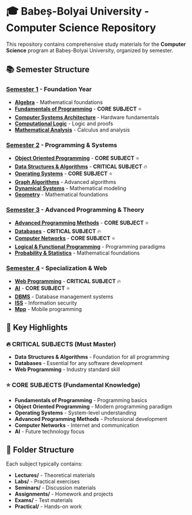 # 🎓 Babeș-Bolyai University - Computer Science Repository

This repository contains comprehensive study materials for the **Computer Science** program at Babeș-Bolyai University, organized by semester.

## 📚 **Semester Structure**

### [Semester 1](Semester%201/) - Foundation Year
- **[Algebra](Semester%201/Algebra/)** - Mathematical foundations
- **[Fundamentals of Programming](Semester%201/Fundamentals%20of%20programming/)** - **CORE SUBJECT** ⭐
- **[Computer Systems Architecture](Semester%201/Computer%20Systems%20Arhitecture/)** - Hardware fundamentals
- **[Computational Logic](Semester%201/Computational%20Logic/)** - Logic and proofs
- **[Mathematical Analysis](Semester%201/Mathematical%20Analysis/)** - Calculus and analysis

### [Semester 2](Semester%202/) - Programming & Systems
- **[Object Oriented Programming](Semester%202/Object%20Oriented%20Programing/)** - **CORE SUBJECT** ⭐
- **[Data Structures & Algorithms](Semester%202/Data%20Structures%20%26%20Algorithms/)** - **CRITICAL SUBJECT** 🔥
- **[Operating Systems](Semester%202/Operating%20Systems/)** - **CORE SUBJECT** ⭐
- **[Graph Algorithms](Semester%202/Graph%20Algorithms/)** - Advanced algorithms
- **[Dynamical Systems](Semester%202/Dynamical%20Systems/)** - Mathematical modeling
- **[Geometry](Semester%202/Geometry/)** - Mathematical foundations

### [Semester 3](Semester%203/) - Advanced Programming & Theory
- **[Advanced Programming Methods](Semester%203/Advanced%20Programming%20Methods/)** - **CORE SUBJECT** ⭐
- **[Databases](Semester%203/Databases/)** - **CRITICAL SUBJECT** 🔥
- **[Computer Networks](Semester%203/Computer%20Networks/)** - **CORE SUBJECT** ⭐
- **[Logical & Functional Programming](Semester%203/Logical%20%26%20Functional%20Programming/)** - Programming paradigms
- **[Probability & Statistics](Semester%203/Probability%20%26%20Statistics/)** - Mathematical foundations

### [Semester 4](Semester%204/) - Specialization & Web
- **[Web Programming](Semester%204/Web%20Programming/)** - **CRITICAL SUBJECT** 🔥
- **[AI](Semester%204/AI/)** - **CORE SUBJECT** ⭐
- **[DBMS](Semester%204/DBMS/)** - Database management systems
- **[ISS](Semester%204/ISS/)** - Information security
- **[Mpp](Semester%204/Mpp/)** - Mobile programming

## 🎯 **Key Highlights**

### **🔥 CRITICAL SUBJECTS** (Must Master)
- **Data Structures & Algorithms** - Foundation for all programming
- **Databases** - Essential for any software development
- **Web Programming** - Industry standard skill

### **⭐ CORE SUBJECTS** (Fundamental Knowledge)
- **Fundamentals of Programming** - Programming basics
- **Object Oriented Programming** - Modern programming paradigm
- **Operating Systems** - System-level understanding
- **Advanced Programming Methods** - Professional development
- **Computer Networks** - Internet and communication
- **AI** - Future technology focus

## 📁 **Folder Structure**
Each subject typically contains:
- **Lectures/** - Theoretical materials
- **Labs/** - Practical exercises
- **Seminars/** - Discussion materials
- **Assignments/** - Homework and projects
- **Exams/** - Test materials
- **Practical/** - Hands-on work